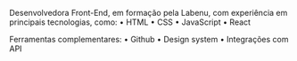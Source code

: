 Desenvolvedora Front-End, em formação pela Labenu, com experiência em principais tecnologias, como:
• HTML
• CSS
• JavaScript
• React

Ferramentas complementares:
• Github
• Design system
• Integrações com API